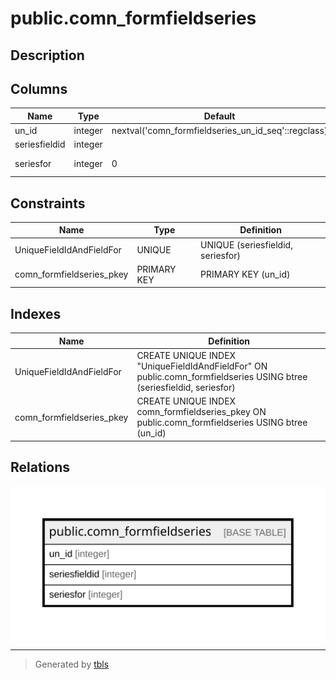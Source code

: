 # public.comn_formfieldseries

## Description

## Columns

| Name | Type | Default | Nullable | Children | Parents | Comment |
| ---- | ---- | ------- | -------- | -------- | ------- | ------- |
| un_id | integer | nextval('comn_formfieldseries_un_id_seq'::regclass) | false |  |  |  |
| seriesfieldid | integer |  | false |  |  |  |
| seriesfor | integer | 0 | false |  |  | 0=others,1=item,2=party,3=item batch/serial |

## Constraints

| Name | Type | Definition |
| ---- | ---- | ---------- |
| UniqueFieldIdAndFieldFor | UNIQUE | UNIQUE (seriesfieldid, seriesfor) |
| comn_formfieldseries_pkey | PRIMARY KEY | PRIMARY KEY (un_id) |

## Indexes

| Name | Definition |
| ---- | ---------- |
| UniqueFieldIdAndFieldFor | CREATE UNIQUE INDEX "UniqueFieldIdAndFieldFor" ON public.comn_formfieldseries USING btree (seriesfieldid, seriesfor) |
| comn_formfieldseries_pkey | CREATE UNIQUE INDEX comn_formfieldseries_pkey ON public.comn_formfieldseries USING btree (un_id) |

## Relations

![er](public.comn_formfieldseries.svg)

---

> Generated by [tbls](https://github.com/k1LoW/tbls)
